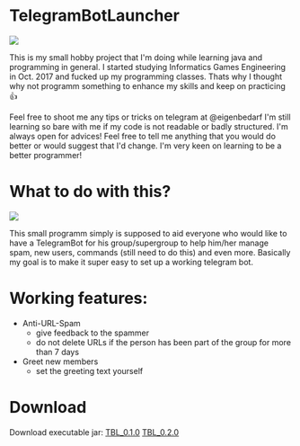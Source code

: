 # TelegramBotLauncher
![](https://imgur.com/ZG7vXWj.png)

This is my small hobby project that I'm doing while learning java and programming in general. I started studying Informatics Games Engineering in Oct. 2017 and fucked up my programming classes. Thats why I thought why not programm something to enhance my skills and keep on practicing 👍 

Feel free to shoot me any tips or tricks on telegram at @eigenbedarf
I'm still learning so bare with me if my code is not readable or badly structured. I'm always open for advices! Feel free to tell me anything that you would do better or would suggest that I'd change. I'm very keen on learning to be a better programmer!

# What to do with this?
![](https://imgur.com/rPU5J4k.png)

This small programm simply is supposed to aid everyone who would like to have a TelegramBot for his group/supergroup to help him/her manage spam, new users, commands (still need to do this) and even more. Basically my goal is to make it super easy to set up a working telegram bot.

# Working features:
* Anti-URL-Spam
    * give feedback to the spammer
    * do not delete URLs if the person has been part of the group for more than 7 days
* Greet new members
    * set the greeting text yourself
    
# Download
Download executable jar:
[TBL_0.1.0](https://mega.nz/#!TJoBFayD!szd2CYl0YpXLLq-MuXeWO5BoEo-jH-qyllIhIvp7pQ0)
[TBL_0.2.0](https://mega.nz/#!DRp2TBQL!S22SoFNM192G4Gj5YbuBimOC6dnc1OhnHgbK04-z_Kk)


